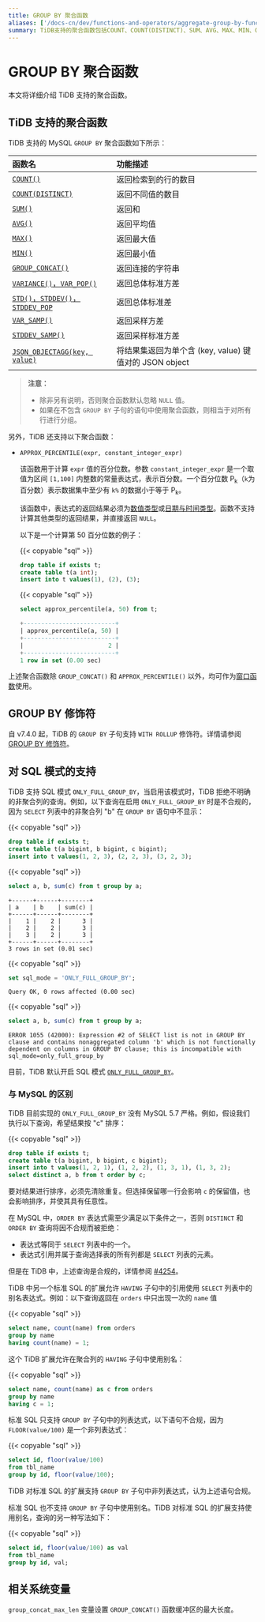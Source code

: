 ```yaml
---
title: GROUP BY 聚合函数
aliases: ['/docs-cn/dev/functions-and-operators/aggregate-group-by-functions/','/docs-cn/dev/reference/sql/functions-and-operators/aggregate-group-by-functions/']
summary: TiDB支持的聚合函数包括COUNT、COUNT(DISTINCT)、SUM、AVG、MAX、MIN、GROUP_CONCAT、VARIANCE、VAR_POP、STD、STDDEV、VAR_SAMP、STDDEV_SAMP和JSON_OBJECTAGG。除了GROUP_CONCAT和APPROX_PERCENTILE外，这些聚合函数也可作为窗口函数使用。另外，TiDB的GROUP BY子句支持WITH ROLLUP修饰符，还支持SQL模式ONLY_FULL_GROUP_BY。与MySQL的区别在于TiDB对标准SQL有一些扩展，允许在HAVING子句中使用别名和非列表达式。
---
```


# GROUP BY 聚合函数

本文将详细介绍 TiDB 支持的聚合函数。

## TiDB 支持的聚合函数

TiDB 支持的 MySQL `GROUP BY` 聚合函数如下所示：

| 函数名    | 功能描述              |
|:---------|:--------------------|
| [`COUNT()`](https://dev.mysql.com/doc/refman/8.0/en/aggregate-functions.html#function_count)                   | 返回检索到的行的数目|
| [`COUNT(DISTINCT)`](https://dev.mysql.com/doc/refman/8.0/en/aggregate-functions.html#function_count-distinct)  | 返回不同值的数目 |
| [`SUM()`](https://dev.mysql.com/doc/refman/8.0/en/aggregate-functions.html#function_sum)                       | 返回和         |
| [`AVG()`](https://dev.mysql.com/doc/refman/8.0/en/aggregate-functions.html#function_avg)                       | 返回平均值     |
| [`MAX()`](https://dev.mysql.com/doc/refman/8.0/en/aggregate-functions.html#function_max)                       | 返回最大值     |
| [`MIN()`](https://dev.mysql.com/doc/refman/8.0/en/aggregate-functions.html#function_min)                       | 返回最小值     |
| [`GROUP_CONCAT()`](https://dev.mysql.com/doc/refman/8.0/en/aggregate-functions.html#function_group-concat)     | 返回连接的字符串  |
| [`VARIANCE()`，`VAR_POP()`](https://dev.mysql.com/doc/refman/8.0/en/aggregate-functions.html#function_var-pop) | 返回总体标准方差 |
| [`STD()`，`STDDEV()`，`STDDEV_POP`](https://dev.mysql.com/doc/refman/8.0/en/aggregate-functions.html#function_std) | 返回总体标准差 |
| [`VAR_SAMP()`](https://dev.mysql.com/doc/refman/8.0/en/aggregate-functions.html#function_var-samp) | 返回采样方差 |
| [`STDDEV_SAMP()`](https://dev.mysql.com/doc/refman/8.0/en/aggregate-functions.html#function_stddev-samp) | 返回采样标准方差 |
| [`JSON_OBJECTAGG(key, value)`](https://dev.mysql.com/doc/refman/8.0/en/aggregate-functions.html#function_json-objectagg) | 将结果集返回为单个含 (key, value) 键值对的 JSON object |

> **注意：**
>
> - 除非另有说明，否则聚合函数默认忽略 `NULL` 值。
> - 如果在不包含 `GROUP BY` 子句的语句中使用聚合函数，则相当于对所有行进行分组。

另外，TiDB 还支持以下聚合函数：

+ `APPROX_PERCENTILE(expr, constant_integer_expr)`

    该函数用于计算 `expr` 值的百分位数。参数 `constant_integer_expr` 是一个取值为区间 `[1,100]` 内整数的常量表达式，表示百分数。一个百分位数 P<sub>k</sub>（`k`为百分数）表示数据集中至少有 `k%` 的数据小于等于 P<sub>k</sub>。

    该函数中，表达式的返回结果必须为[数值类型](/data-type-numeric.md)或[日期与时间类型](/data-type-date-and-time.md)。函数不支持计算其他类型的返回结果，并直接返回 `NULL`。

    以下是一个计算第 50 百分位数的例子：

    {{< copyable "sql" >}}

    ```sql
    drop table if exists t;
    create table t(a int);
    insert into t values(1), (2), (3);
    ```

    {{< copyable "sql" >}}

    ```sql
    select approx_percentile(a, 50) from t;
    ```

    ```sql
    +--------------------------+
    | approx_percentile(a, 50) |
    +--------------------------+
    |                        2 |
    +--------------------------+
    1 row in set (0.00 sec)
    ```

上述聚合函数除 `GROUP_CONCAT()` 和 `APPROX_PERCENTILE()` 以外，均可作为[窗口函数](/functions-and-operators/window-functions.md)使用。

## GROUP BY 修饰符

自 v7.4.0 起，TiDB 的 `GROUP BY` 子句支持 `WITH ROLLUP` 修饰符。详情请参阅 [GROUP BY 修饰符](/functions-and-operators/group-by-modifier.md)。

## 对 SQL 模式的支持

TiDB 支持 SQL 模式 `ONLY_FULL_GROUP_BY`，当启用该模式时，TiDB 拒绝不明确的非聚合列的查询。例如，以下查询在启用 `ONLY_FULL_GROUP_BY` 时是不合规的，因为 `SELECT` 列表中的非聚合列 "b" 在 `GROUP BY` 语句中不显示：

{{< copyable "sql" >}}

```sql
drop table if exists t;
create table t(a bigint, b bigint, c bigint);
insert into t values(1, 2, 3), (2, 2, 3), (3, 2, 3);
```

{{< copyable "sql" >}}

```sql
select a, b, sum(c) from t group by a;
```

```
+------+------+--------+
| a    | b    | sum(c) |
+------+------+--------+
|    1 |    2 |      3 |
|    2 |    2 |      3 |
|    3 |    2 |      3 |
+------+------+--------+
3 rows in set (0.01 sec)
```

{{< copyable "sql" >}}

```sql
set sql_mode = 'ONLY_FULL_GROUP_BY';
```

```
Query OK, 0 rows affected (0.00 sec)
```

{{< copyable "sql" >}}

```sql
select a, b, sum(c) from t group by a;
```

```
ERROR 1055 (42000): Expression #2 of SELECT list is not in GROUP BY clause and contains nonaggregated column 'b' which is not functionally dependent on columns in GROUP BY clause; this is incompatible with sql_mode=only_full_group_by
```

目前，TiDB 默认开启 SQL 模式 [`ONLY_FULL_GROUP_BY`](/mysql-compatibility.md#sql-模式)。

### 与 MySQL 的区别

TiDB 目前实现的 `ONLY_FULL_GROUP_BY` 没有 MySQL 5.7 严格。例如，假设我们执行以下查询，希望结果按 "c" 排序：

{{< copyable "sql" >}}

```sql
drop table if exists t;
create table t(a bigint, b bigint, c bigint);
insert into t values(1, 2, 1), (1, 2, 2), (1, 3, 1), (1, 3, 2);
select distinct a, b from t order by c;
```

要对结果进行排序，必须先清除重复。但选择保留哪一行会影响 `c` 的保留值，也会影响排序，并使其具有任意性。

在 MySQL 中，`ORDER BY` 表达式需至少满足以下条件之一，否则 `DISTINCT` 和 `ORDER BY` 查询将因不合规而被拒绝：

- 表达式等同于 `SELECT` 列表中的一个。
- 表达式引用并属于查询选择表的所有列都是 `SELECT` 列表的元素。

但是在 TiDB 中，上述查询是合规的，详情参阅 [#4254](https://github.com/pingcap/tidb/issues/4254)。

TiDB 中另一个标准 SQL 的扩展允许 `HAVING` 子句中的引用使用 `SELECT` 列表中的别名表达式。例如：以下查询返回在 `orders` 中只出现一次的 `name` 值

{{< copyable "sql" >}}

```sql
select name, count(name) from orders
group by name
having count(name) = 1;
```

这个 TiDB 扩展允许在聚合列的 `HAVING` 子句中使用别名：

{{< copyable "sql" >}}

```sql
select name, count(name) as c from orders
group by name
having c = 1;
```

标准 SQL 只支持 `GROUP BY` 子句中的列表达式，以下语句不合规，因为 `FLOOR(value/100)` 是一个非列表达式：

{{< copyable "sql" >}}

```sql
select id, floor(value/100)
from tbl_name
group by id, floor(value/100);
```

TiDB 对标准 SQL 的扩展支持 `GROUP BY` 子句中非列表达式，认为上述语句合规。

标准 SQL 也不支持 `GROUP BY` 子句中使用别名。TiDB 对标准 SQL 的扩展支持使用别名，查询的另一种写法如下：

{{< copyable "sql" >}}

```sql
select id, floor(value/100) as val
from tbl_name
group by id, val;
```

## 相关系统变量

`group_concat_max_len` 变量设置 `GROUP_CONCAT()` 函数缓冲区的最大长度。
